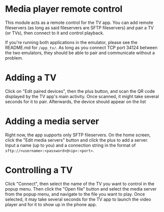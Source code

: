 # Media player remote control

This module acts as a remote control for the TV app. You can add remote fileservers (as long as said fileservers are 
SFTP fileservers) and pair a TV (or TVs), then connect to it and control playback.

If you're running both applications in the emulator, please see the README.md for `/app_tv/`.
As long as you connect TCP port 34124 between the two emulators, they should be able to pair and communicate
without a problem.

# Adding a TV

Click on "Edit paired devices", then the plus button, and scan the QR code displayed by the TV app's main activity.
Once scanned, it might take several seconds for it to pair. Afterwards, the device should appear on the list

# Adding a media server

Right now, the app supports only SFTP fileservers. On the home screen, click the "Edit media servers" button and
click the plus to add a server. Input a name (up to you) and a connection string in the format of
`sftp://<username>:<password>@<ip>:<port>`.

# Controlling a TV

Click "Connect", then select the name of the TV you want to control in the popup menu.
Then click the "Open file" button and select the media server from the popup menu, and navigate to the file you want
to play. Once selected, it may take several seconds for the TV app to launch the video player and for it to show
up in the phone app.

